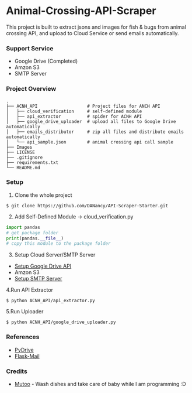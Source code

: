 # Animal-Crossing-API-Scraper
This project is built to extract jsons and images for fish & bugs from animal crossing API, and upload to Cloud Service or send emails automatically. 


### Support Service
* Google Drive (Completed)
* Amzon S3
* SMTP Server


### Project Overview
```text
.
├── ACNH_API                   # Project files for ANCH API
│   ├── cloud_verification     # self-defined module
│   ├── api_extractor          # spider for ACNH API
│   ├── google_drive_uploader  # upload all files to Google Drive automatically
│   ├── emails_distributor     # zip all files and distribute emails automatically
│   └── api_sample.json        # animal crossing api call sample
├── Images
├── LICENSE
├── .gitignore
├── requirements.txt
└── README.md
```


### Setup
1. Clone the whole project
```shell script
$ git clone https://github.com/DANancy/API-Scraper-Starter.git
```

2. Add Self-Defined Module -> cloud_verification.py
```python
import pandas
# get package folder
print(pandas.__file__)
# copy this module to the package folder
```

3. Setup Cloud Server/SMTP Server
* [Setup Google Drive API](https://medium.com/@annissouames99/how-to-upload-files-automatically-to-drive-with-python-ee19bb13dda)
* Amzon S3
* [Setup SMTP Server](https://www.siteground.com/kb/google_free_smtp_server/)

4.Run API Extractor
```shell script
$ python ACNH_API/api_extractor.py
```

5.Run Uploader
```shell script
$ python ACNH_API/google_drive_uploader.py
```


### References
* [PyDrive](https://gsuitedevs.github.io/PyDrive/docs/build/html/index.html)
* [Flask-Mail](https://pythonhosted.org/Flask-Mail/)

### Credits
* [Mutoo](https://github.com/mutoo) - Wash dishes and take care of baby while I am programming :D
